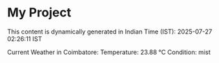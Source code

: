 # My Project

This content is dynamically generated in Indian Time (IST): 2025-07-27 02:26:11 IST


Current Weather in Coimbatore:
Temperature: 23.88 °C
Condition: mist
